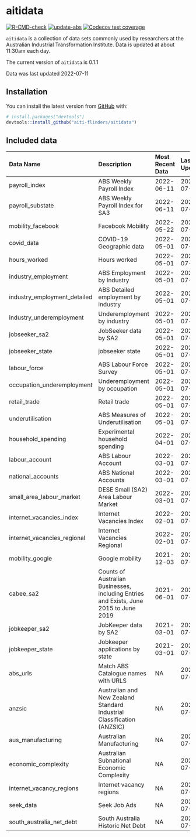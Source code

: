 
<!-- README.md is generated from README.Rmd. Please edit that file -->

# aitidata

<!-- badges: start -->

[![R-CMD-check](https://github.com/aiti-flinders/aitidata/actions/workflows/R-CMD-check.yaml/badge.svg?branch=data_prep)](https://github.com/aiti-flinders/aitidata/actions/workflows/R-CMD-check.yaml)
[![update-abs](https://github.com/aiti-flinders/aitidata/workflows/update-abs/badge.svg)](https://github.com/aiti-flinders/aitidata/actions)
[![Codecov test
coverage](https://codecov.io/gh/aiti-flinders/aitidata/branch/master/graph/badge.svg)](https://app.codecov.io/gh/aiti-flinders/aitidata?branch=master)
<!-- badges: end -->

`aitidata` is a collection of data sets commonly used by researchers at
the Australian Industrial Transformation Institute. Data is updated at
about 11:30am each day.

The current version of `aitidata` is 0.1.1

Data was last updated 2022-07-11

## Installation

You can install the latest version from [GitHub](https://github.com/)
with:

``` r
# install.packages("devtools")
devtools::install_github("aiti-flinders/aitidata")
```

## Included data

| Data Name                      | Description                                                                           | Most Recent Data | Last Updated |
| :----------------------------- | :------------------------------------------------------------------------------------ | :--------------- | :----------- |
| payroll\_index                 | ABS Weekly Payroll Index                                                              | 2022-06-11       | 2022-07-11   |
| payroll\_substate              | ABS Weekly Payroll Index for SA3                                                      | 2022-06-11       | 2022-07-11   |
| mobility\_facebook             | Facebook Mobility                                                                     | 2022-05-22       | 2022-07-11   |
| covid\_data                    | COVID-19 Geographic data                                                              | 2022-05-01       | 2022-07-11   |
| hours\_worked                  | Hours worked                                                                          | 2022-05-01       | 2022-07-11   |
| industry\_employment           | ABS Employment by Industry                                                            | 2022-05-01       | 2022-07-11   |
| industry\_employment\_detailed | ABS Detailed employment by industry                                                   | 2022-05-01       | 2022-07-11   |
| industry\_underemployment      | Underemployment by industry                                                           | 2022-05-01       | 2022-07-11   |
| jobseeker\_sa2                 | JobSeeker data by SA2                                                                 | 2022-05-01       | 2022-07-11   |
| jobseeker\_state               | jobseeker state                                                                       | 2022-05-01       | 2022-07-11   |
| labour\_force                  | ABS Labour Force Survey                                                               | 2022-05-01       | 2022-07-11   |
| occupation\_underemployment    | Underemployment by occupation                                                         | 2022-05-01       | 2022-07-11   |
| retail\_trade                  | Retail trade                                                                          | 2022-05-01       | 2022-07-11   |
| underutilisation               | ABS Measures of Underutilisation                                                      | 2022-05-01       | 2022-07-11   |
| household\_spending            | Experimental household spending                                                       | 2022-04-01       | 2022-07-11   |
| labour\_account                | ABS Labour Account                                                                    | 2022-03-01       | 2022-07-11   |
| national\_accounts             | ABS National Accounts                                                                 | 2022-03-01       | 2022-07-11   |
| small\_area\_labour\_market    | DESE Small (SA2) Area Labour Market                                                   | 2022-03-01       | 2022-07-11   |
| internet\_vacancies\_index     | Internet Vacancies Index                                                              | 2022-02-01       | 2022-07-11   |
| internet\_vacancies\_regional  | Internet Vacancies Regional                                                           | 2022-02-01       | 2022-07-11   |
| mobility\_google               | Google mobility                                                                       | 2021-12-03       | 2022-07-11   |
| cabee\_sa2                     | Counts of Australian Businesses, including Entries and Exists, June 2015 to June 2019 | 2021-06-01       | 2022-07-11   |
| jobkeeper\_sa2                 | JobKeeper data by SA2                                                                 | 2021-03-01       | 2022-07-11   |
| jobkeeper\_state               | Jobkeeper applications by state                                                       | 2021-03-01       | 2022-07-11   |
| abs\_urls                      | Match ABS Catalogue names with URLS                                                   | NA               | 2022-07-11   |
| anzsic                         | Australian and New Zealand Standard Industrial Classification (ANZSIC)                | NA               | 2022-07-11   |
| aus\_manufacturing             | Australian Manufacturing                                                              | NA               | 2022-07-11   |
| economic\_complexity           | Australian Subnational Economic Complexity                                            | NA               | 2022-07-11   |
| internet\_vacancy\_regions     | Internet vacancy regions                                                              | NA               | 2022-07-11   |
| seek\_data                     | Seek Job Ads                                                                          | NA               | 2022-07-11   |
| south\_australia\_net\_debt    | South Australia Historic Net Debt                                                     | NA               | 2022-07-11   |
